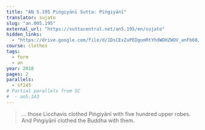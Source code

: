 ```yaml
---
title: "AN 5.195 Piṅgiyānī Sutta: Piṅgiyānī"
translator: sujato
slug: "an.005.195"
external_url: "https://suttacentral.net/an5.195/en/sujato"
hidden_links:
  - "https://drive.google.com/file/d/1DsCExZuPEDgomRtYhdWOHZWOV_anFb60/view?usp=drivesdk"
course: clothes
tags:
  - form
  - an
year: 2018
pages: 2
parallels:
  - sf245
# Partial parallels from SC
#  - an5.143
---
```


> … those Licchavis clothed Piṅgiyānī with five hundred upper robes. And Piṅgiyānī clothed the Buddha with them.

<!---->
